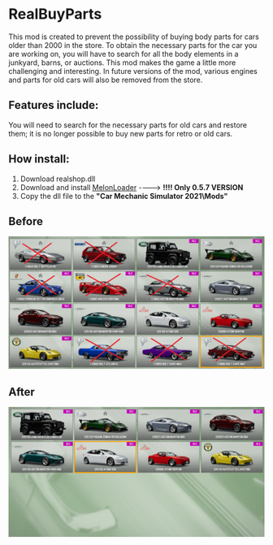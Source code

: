 # RealBuyParts

This mod is created to prevent the possibility of buying body parts for cars older than 2000 in the store. To obtain the necessary parts for the car you are working on, you will have to search for all the body elements in a junkyard, barns, or auctions. This mod makes the game a little more challenging and interesting. In future versions of the mod, various engines and parts for old cars will also be removed from the store.

## Features include:

You will need to search for the necessary parts for old cars and restore them; it is no longer possible to buy new parts for retro or old cars.

## How install: 
1. Download realshop.dll
2. Download and install [MelonLoader](https://melonwiki.xyz/#/?id=requirements) ----> **!!!!   Only 0.5.7 VERSION**
3. Copy the dll file to the **"Car Mechanic Simulator 2021\Mods"**

## Before
<p align="center">
  <img src="/Assets/before.png" alt="before">
</p>

## After
<p align="center">
  <img src="/Assets/after.png" alt="before">
</p>

